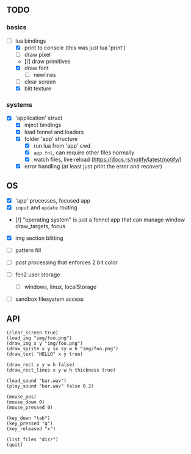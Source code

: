 ## TODO

### basics

- [ ] lua bindings
  - [x] print to console (this was just lua 'print')
  - [ ] draw pixel
  - [/] draw primitives
  - [x] draw font
    - [ ] newlines
  - [ ] clear screen
  - [x] blit texture

### systems

- [x] 'application' struct
  - [x] inject bindings
  - [x] load fennel and loaders
  - [x] folder 'app' structure
    - [x] run lua from 'app' cwd
    - [x] `app.fnl`, can require other files normally
    - [x] watch files, live reload (https://docs.rs/notify/latest/notify/)
  - [x] error handling (at least just print the error and recover)

## OS
- [x] 'app' processes, focused app
- [x] `input` and `update` routing
- [/] "operating system" is just a fennel app that can manage window draw_targets, focus

- [x] img section blitting
- [ ] pattern fill
- [ ] post processing that enforces 2 bit color

- [ ] fen2 user storage
  - [ ] windows, linux, localStorage
- [ ] sandbox filesystem access


## API

```fnl
(clear_screen true)
(load_img "img/foo.png")
(draw_img x y "img/foo.png")
(draw_sprite x y sx sy w h "img/foo.png")
(draw_text "HELLO" x y true)

(draw_rect x y w h false)
(draw_rect_lines x y w h thickness true)

(load_sound "bar.wav")
(play_sound "bar.wav" false 0.2)

(mouse_pos)
(mouse_down 0)
(mouse_pressed 0)

(key_down "tab")
(key_pressed "q")
(key_released "x")

(list_files "dir/")
(quit)
```
